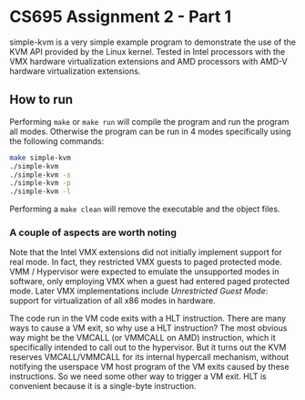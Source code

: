 # CS695 Assignment 2 - Part 1

simple-kvm is a very simple example program to demonstrate the use of the KVM API provided by the Linux kernel. Tested in Intel processors with the VMX hardware virtualization extensions and AMD processors with AMD-V hardware virtualization extensions.

## How to run

Performing ```make``` or ```make run``` will compile the program and run the program all modes. Otherwise the program can be run in 4 modes specifically using the following commands:

````bash
make simple-kvm
./simple-kvm
./simple-kvm -s
./simple-kvm -p
./simple-kvm -l
````

Performing a ```make clean``` will remove the executable and the object files.

### A couple of aspects are worth noting

Note that the Intel VMX extensions did not initially implement support for real mode.  In fact, they restricted VMX guests to paged protected
mode.  VMM / Hypervisor were expected to emulate the unsupported modes in software, only employing VMX when a guest had entered paged protected mode.  Later VMX implementations include *Unrestricted Guest Mode*: support for virtualization of all x86 modes in hardware.

The code run in the VM code exits with a HLT instruction.  There are many ways to cause a VM exit, so why use a HLT instruction?  The most obvious way might be the VMCALL (or VMMCALL on AMD) instruction, which it specifically intended to call out to the hypervisor.  But it turns out the KVM reserves VMCALL/VMMCALL for its internal hypercall mechanism, without notifying the userspace VM host program of the VM exits caused by these instructions.  So we need some other way to trigger a VM exit.  HLT is convenient because it is a single-byte instruction.
